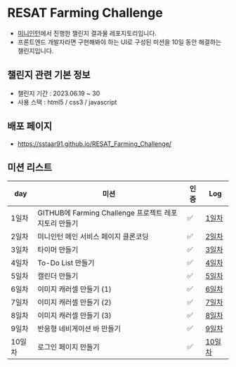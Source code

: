 # RESAT Farming Challenge

- [미니인턴](https://miniintern.com/)에서 진행한 챌린지 결과물 레포지토리입니다.
- 프론트엔드 개발자라면 구현해봐야 하는 UI로 구성된 미션을 10일 동안 해결하는 챌린지입니다.

## 챌린지 관련 기본 정보

- 챌린지 기간 : 2023.06.19 ~ 30
- 사용 스택 : html5 / css3 / javascript

## 배포 페이지

- https://sstaar91.github.io/RESAT_Farming_Challenge/

## 미션 리스트

| day    | 미션                                                  | 인증 | Log                                                                                                                                                                                           |
| ------ | ----------------------------------------------------- | ---- | --------------------------------------------------------------------------------------------------------------------------------------------------------------------------------------------- |
| 1일차  | GITHUB에 Farming Challenge 프로젝트 레포지토리 만들기 | ✅   | [1일차](https://bluemind917.tistory.com/entry/RESAT-Farming-Challenge-%ED%94%84%EB%A1%A0%ED%8A%B8%EC%97%94%EB%93%9C-%EA%B0%9C%EB%B0%9C%EC%9E%90%ED%8E%B81%EC%9D%BC%EC%B0%A8?category=1117256) |
| 2일차  | 미니인턴 메인 서비스 페이지 클론코딩                  | ✅   | [2일차](https://bluemind917.tistory.com/entry/RESAT-Farming-Challenge-%ED%94%84%EB%A1%A0%ED%8A%B8%EC%97%94%EB%93%9C-%EA%B0%9C%EB%B0%9C%EC%9E%90%ED%8E%B82%EC%9D%BC%EC%B0%A8?category=1117256) |
| 3일차  | 타이머 만들기                                         | ✅   | [3일차](https://bluemind917.tistory.com/261)                                                                                                                                                  |
| 4일차  | To-Do List 만들기                                     | ✅   | [4일차](https://bluemind917.tistory.com/262)                                                                                                                                                  |
| 5일차  | 캘린더 만들기                                         | ✅   | [5일차](https://bluemind917.tistory.com/263)                                                                                                                                                  |
| 6일차  | 이미지 캐러셀 만들기 (1)                              | ✅   | [6일차](https://bluemind917.tistory.com/264)                                                                                                                                                  |
| 7일차  | 이미지 캐러셀 만들기 (2)                              | ✅   | [7일차](https://bluemind917.tistory.com/265)                                                                                                                                                  |
| 8일차  | 이미지 캐러셀 만들기 (3)                              | ✅   | [8일차](https://bluemind917.tistory.com/266)                                                                                                                                                  |
| 9일차  | 반응형 네비게이션 바 만들기                           | ✅   | [9일차](https://bluemind917.tistory.com/267)                                                                                                                                                  |
| 10일차 | 로그인 페이지 만들기                                  | ✅   | [10일차](https://bluemind917.tistory.com/268)                                                                                                                                                 |
